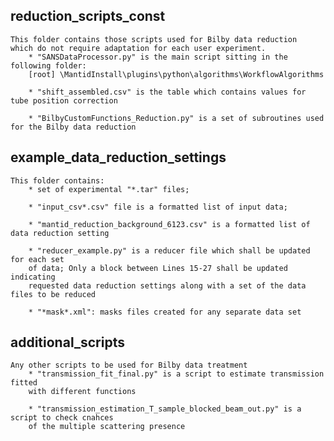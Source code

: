 ## reduction_scripts_const
    This folder contains those scripts used for Bilby data reduction
    which do not require adaptation for each user experiment.
        * "SANSDataProcessor.py" is the main script sitting in the following folder:
        [root] \MantidInstall\plugins\python\algorithms\WorkflowAlgorithms

        * "shift_assembled.csv" is the table which contains values for tube position correction

        * "BilbyCustomFunctions_Reduction.py" is a set of subroutines used for the Bilby data reduction

## example_data_reduction_settings
    This folder contains:
        * set of experimental "*.tar" files;
        
        * "input_csv*.csv" file is a formatted list of input data;
        
        * "mantid_reduction_background_6123.csv" is a formatted list of data reduction setting
        
        * "reducer_example.py" is a reducer file which shall be updated for each set 
        of data; Only a block between Lines 15-27 shall be updated indicating
        requested data reduction settings along with a set of the data files to be reduced
        
        * "*mask*.xml": masks files created for any separate data set

## additional_scripts
    Any other scripts to be used for Bilby data treatment
        * "transmission_fit_final.py" is a script to estimate transmission fitted
        with different functions

        * "transmission_estimation_T_sample_blocked_beam_out.py" is a script to check cnahces
        of the multiple scattering presence
